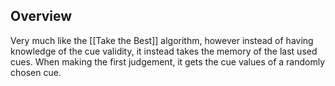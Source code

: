 ## Overview

Very much like the [[Take the Best]] algorithm, however instead of having knowledge of the cue validity, it instead takes the memory of the last used cues. When making the first judgement, it gets the cue values of a randomly chosen cue.